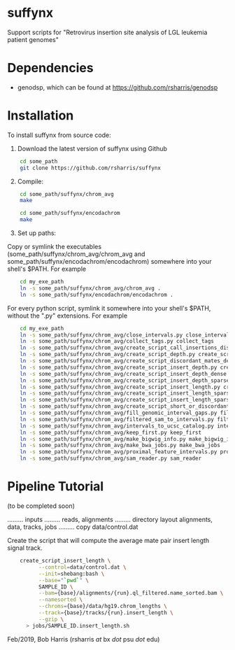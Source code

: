 # suffynx
Support scripts for "Retrovirus insertion site analysis of LGL leukemia patient
genomes"

# Dependencies

* genodsp, which can be found at https://github.com/rsharris/genodsp

# Installation

To install suffynx from source code:  
1. Download the latest version of suffynx using Github  
```bash  
    cd some_path  
    git clone https://github.com/rsharris/suffynx  
```  
2. Compile:  
```bash  
    cd some_path/suffynx/chrom_avg  
    make  

    cd some_path/suffynx/encodachrom  
    make  
```

3. Set up paths:  

Copy or symlink the executables (some_path/suffynx/chrom_avg/chrom_avg and
some_path/suffynx/encodachrom/encodachrom) somewhere into your shell's $PATH.
For example
```bash  
    cd my_exe_path
    ln -s some_path/suffynx/chrom_avg/chrom_avg .
    ln -s some_path/suffynx/encodachrom/encodachrom .
```

For every python script, symlink it somewhere into your shell's $PATH, without
the ".py" extensions. For example
```bash  
    cd my_exe_path
    ln -s some_path/suffynx/chrom_avg/close_intervals.py close_intervals
    ln -s some_path/suffynx/chrom_avg/collect_tags.py collect_tags
    ln -s some_path/suffynx/chrom_avg/create_script_call_insertions_discordant.py create_script_call_insertions_discordant
    ln -s some_path/suffynx/chrom_avg/create_script_depth.py create_script_depth
    ln -s some_path/suffynx/chrom_avg/create_script_discordant_mates_dense.py create_script_discordant_mates_dense
    ln -s some_path/suffynx/chrom_avg/create_script_insert_depth.py create_script_insert_depth
    ln -s some_path/suffynx/chrom_avg/create_script_insert_depth_dense.py create_script_insert_depth_dense
    ln -s some_path/suffynx/chrom_avg/create_script_insert_depth_sparse.py create_script_insert_depth_sparse
    ln -s some_path/suffynx/chrom_avg/create_script_insert_length.py create_script_insert_length
    ln -s some_path/suffynx/chrom_avg/create_script_insert_length_sparse.py create_script_insert_length_sparse
    ln -s some_path/suffynx/chrom_avg/create_script_insert_length_sparse_or_normal_inserts_sparse.py create_script_insert_length_sparse_or_normal_inserts_sparse
    ln -s some_path/suffynx/chrom_avg/create_script_short_or_discordant.py create_script_short_or_discordant
    ln -s some_path/suffynx/chrom_avg/fill_genomic_interval_gaps.py fill_genomic_interval_gaps
    ln -s some_path/suffynx/chrom_avg/filtered_sam_to_intervals.py filtered_sam_to_intervals
    ln -s some_path/suffynx/chrom_avg/intervals_to_ucsc_catalog.py intervals_to_ucsc_catalog
    ln -s some_path/suffynx/chrom_avg/keep_first.py keep_first
    ln -s some_path/suffynx/chrom_avg/make_bigwig_info.py make_bigwig_info
    ln -s some_path/suffynx/chrom_avg/make_bwa_jobs.py make_bwa_jobs
    ln -s some_path/suffynx/chrom_avg/proximal_feature_intervals.py proximal_feature_intervals
    ln -s some_path/suffynx/chrom_avg/sam_reader.py sam_reader
```

# Pipeline Tutorial

(to be completed soon)

……… inputs
……… reads, alignments
……… directory layout alignments, data, tracks, jobs
……… copy data/control.dat

Create the script that will compute the average mate pair insert length signal
track.

```bash  
    create_script_insert_length \
          --control=data/control.dat \
          --init=shebang:bash \
          --base="`pwd`" \
          SAMPLE_ID \
          --bam={base}/alignments/{run}.ql_filtered.name_sorted.bam \
          --namesorted \
          --chroms={base}/data/hg19.chrom_lengths \
          --track={base}/tracks/{run}.insert_length \
          --gzip \
      > jobs/SAMPLE_ID.insert_length.sh
```

Feb/2019, Bob Harris (rsharris *at* bx *dot* psu *dot* edu)
